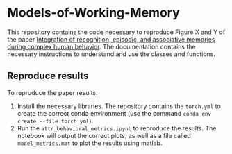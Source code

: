 # Models-of-Working-Memory

This repository contains the code necessary to reproduce Figure X and Y of the paper [Integration of recognition, episodic, and associative memories during complex human behavior](https://klab.tch.harvard.edu/publications/PDFs/gk8138.pdf). The documentation contains the necessary instructions to understand and use the classes and functions.

## Reproduce results

To reproduce the paper results:
1. Install the necessary libraries. The repository contains the `torch.yml` to create the correct conda environment (use the command `conda env create --file torch.yml`).
2. Run the `attr_behavioral_metrics.ipynb` to reproduce the results. The notebook will output the correct plots, as well as a file called `model_metrics.mat` to plot the results using matlab.
